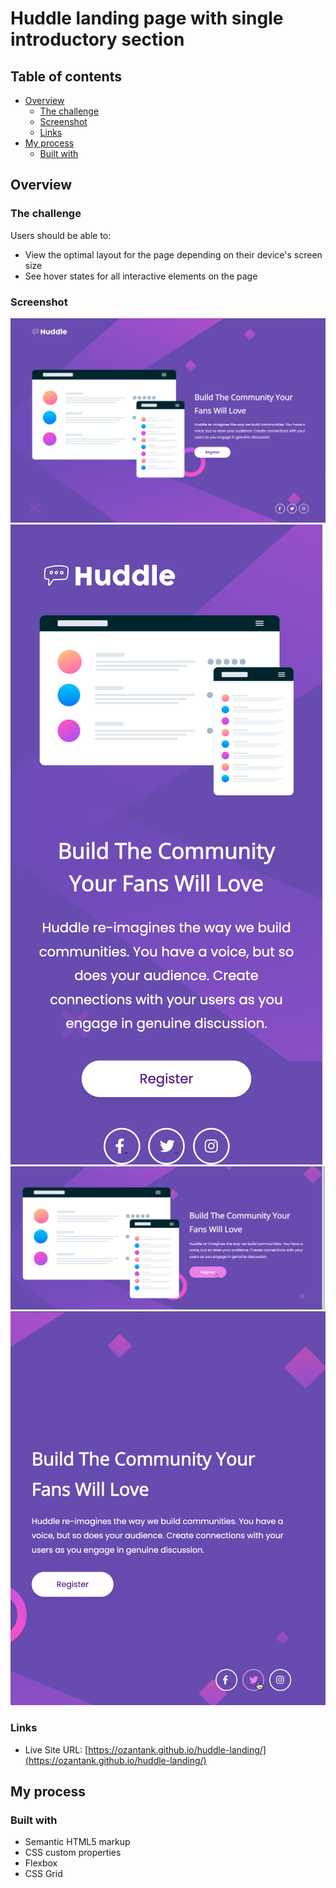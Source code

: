 # Huddle landing page with single introductory section
## Table of contents

- [Overview](#overview)
  - [The challenge](#the-challenge)
  - [Screenshot](#screenshot)
  - [Links](#links)
- [My process](#my-process)
  - [Built with](#built-with)

## Overview

### The challenge

Users should be able to:

- View the optimal layout for the page depending on their device's screen size
- See hover states for all interactive elements on the page

### Screenshot

![home](images/home.html.png)
![mobile](images/mobile.png)
![active-state1](images/as1.png)
![active-state2](images/as2.png)

### Links

- Live Site URL: [https://ozantank.github.io/huddle-landing/](https://ozantank.github.io/huddle-landing/)

## My process

### Built with

- Semantic HTML5 markup
- CSS custom properties
- Flexbox
- CSS Grid
